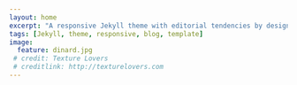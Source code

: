 ```yaml
---
layout: home
excerpt: "A responsive Jekyll theme with editorial tendencies by designer Michael Rose."
tags: [Jekyll, theme, responsive, blog, template]
image:
  feature: dinard.jpg
 # credit: Texture Lovers
 # creditlink: http://texturelovers.com
---
```

